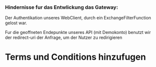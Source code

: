 ### Hindernisse fur das Entwlickung das Gateway:



Der Authentikation unseres WebClient, durch ein ExchangeFilterFunction gelost war.

Fur die geoffneten Endepunkte unseres API (mit Demokonto) benutzt wir der redirect-uri der Anfrage, um der Nutzer zu redirigieren

# Terms und Conditions hinzufugen